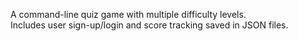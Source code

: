 A command-line quiz game with multiple difficulty levels.  
Includes user sign-up/login and score tracking saved in JSON files.  
